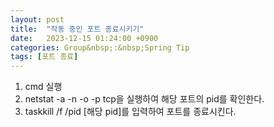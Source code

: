 ```yaml
---
layout: post
title:  "작동 중인 포트 종료시키기"
date:   2023-12-15 01:24:00 +0900
categories: Group&nbsp;:&nbsp;Spring Tip
tags: [포트 종료]
---
```


1. cmd 실행
2. netstat -a -n -o -p tcp을 실행하여 해당 포트의 pid를 확인한다.
3. taskkill /f /pid [해당 pid]를 입력하여 포트를 종료시킨다.
